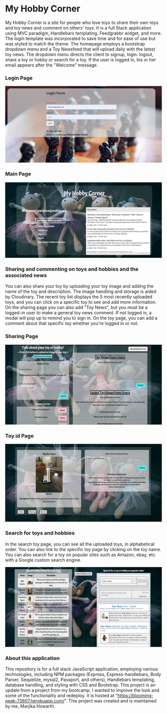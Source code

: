 # My Hobby Corner

My Hobby Corner is a site for people who love toys to share their own toys and toy news and comment on others' toys. It is a full Stack application using MVC paradigm, Handlebars templating, Feedgrabbr widget, and more.  The login template was incorporated to save time and for ease of use but was styled to match the theme. The homepage employs a bootstrap dropdown menu and a Toy Newsfeed that will upload daily with the latest toy news. The dropdown menu directs the client to signup, login. logout, share a toy or hobby or search for a toy. If the user is logged in, his or her email appears after the "Welcome" message.

### Login Page

![Login Page](public/images/Login.JPG)

### Main Page

![Main Page](public/images/MainPage.JPG)

### Sharing and commenting on toys and hobbies and the associated news

You can also share your toy by uploading your toy image and adding the name of the toy and description.  The image handling and storage is aided by Cloudinary. The recent toy list displays the 5 most recently uploaded toys, and you can click on a specific toy to see and add more information. On the sharing page you can also add "Toy News", but you must be a logged-in user to make a general toy news comment.  If not logged in, a modal will pop up to remind you to sign in.  On the toy page, you can add a comment about that specific toy whether you're logged in or not.

### Sharing Page

![Sharing Page](public/images/SharingPage.JPG)

### Toy id Page

![Toy Page](public/images/ToyPage.JPG)

### Search for toys and hobbies

In the search toy page, you can see all the uploaded toys, in alphabetical order.  You can also link to the specific toy page by clicking on the toy name.  You can also search for a toy on popular sites such as Amazon, ebay, etc. with a Google custom search engine.

![Search Page](public/images/SearchPage.JPG)

### About this application

 This repository is for a full stack JavaScript application, employing various technologies, including NPM packages (Express, Express-handlebars, Body Parser, Sequelize, mysql2, Passport, and others), Handlebars templating, database handling, and styling with CSS and Bootstrap.  This project is an update from a project from my bootcamp.  I wanted to improve the look and some of the functionality and redeploy. It is hosted at "https://blooming-peak-73807.herokuapp.com/". This project was created and is maintained by me, Marjika Howarth.